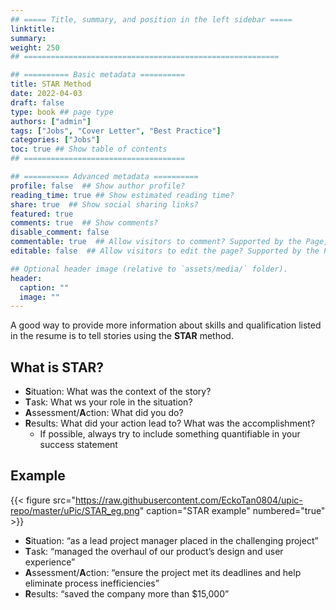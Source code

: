 ```yaml
---
## ===== Title, summary, and position in the left sidebar =====
linktitle: 
summary: 
weight: 250
## =========================================================

## ========== Basic metadata ==========
title: STAR Method
date: 2022-04-03
draft: false
type: book ## page type
authors: ["admin"]
tags: ["Jobs", "Cover Letter", "Best Practice"]
categories: ["Jobs"]
toc: true ## Show table of contents
## ====================================

## ========== Advanced metadata ========== 
profile: false  ## Show author profile?
reading_time: true ## Show estimated reading time?
share: true  ## Show social sharing links?
featured: true
comments: true  ## Show comments?
disable_comment: false
commentable: true  ## Allow visitors to comment? Supported by the Page, Post, and Book content types.
editable: false  ## Allow visitors to edit the page? Supported by the Page, Post, and Book content types.

## Optional header image (relative to `assets/media/` folder).
header:
  caption: ""
  image: ""
---
```


A good way to provide more information about skills and qualification listed in the resume is to tell stories using the **STAR** method.

## What is STAR?

- **S**ituation: What was the context of the story?
- **T**ask: What ws your role in the situation?
- **A**ssessment/**A**ction: What did you do?
- **R**esults: What did your action lead to? What was the accomplishment?
  - If possible, always try to include something quantifiable in your success statement

## Example

{{< figure src="https://raw.githubusercontent.com/EckoTan0804/upic-repo/master/uPic/STAR_eg.png" caption="STAR example" numbered="true" >}}

- **S**ituation: “as a lead project manager placed in the challenging project”
- **T**ask: “managed the overhaul of our product’s design and user experience”
- **A**ssessment/**A**ction: “ensure the project met its deadlines and help eliminate process inefficiencies”
- **R**esults: “saved the company more than $15,000”